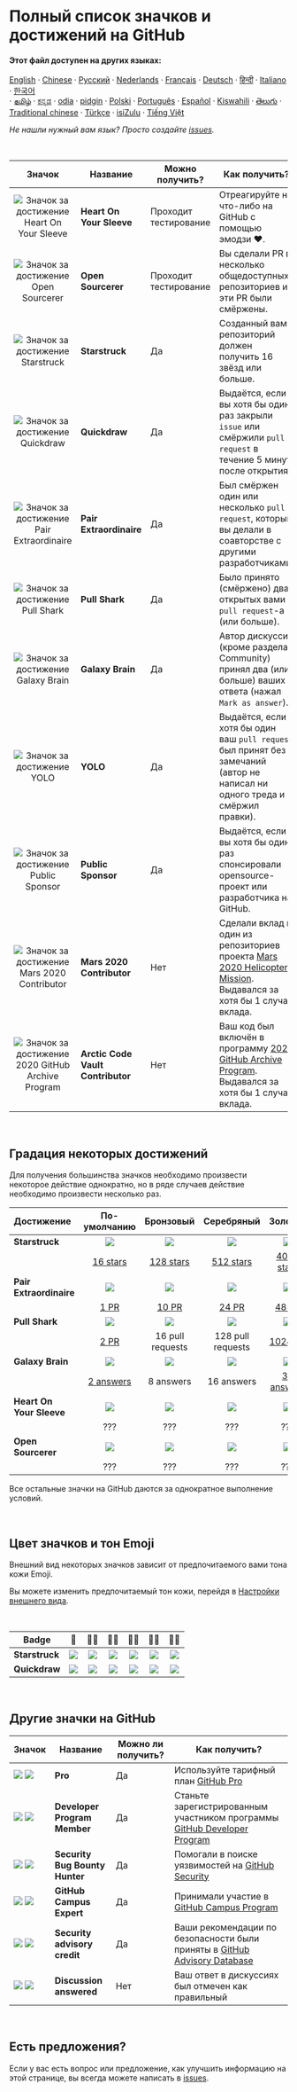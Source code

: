# Полный список значков и достижений на GitHub

#### Этот файл доступен на других языках:

[English](../README.md)
&middot; [Chinese](chinese.md)
&middot; [Русский](russian.md)
&middot; [Nederlands](dutch.md)
&middot; [Français](french.md)
&middot; [Deutsch](german.md)
&middot; [हिन्दी](hindi.md)
&middot; [Italiano](italian.md)
&middot; [한국어](lang/korean/README.md)  
&middot; [தமிழ்](lang/tamil/README.md)
&middot; [ಕನ್ನಡ](kannada.md)
&middot; [odia](odia.md)
&middot; [pidgin](pidgin.md)
&middot; [Polski](polish.md)
&middot; [Português](portuguese.md)
&middot; [Español](../../lang/spanish/spanish)
&middot; [Kiswahili](../../lang/swahili/swahili)
&middot; [తెలుగు](../../lang/telugu/telugu)
&middot; [Traditional chinese](../../lang/traditional-chinese/traditional-chinese)
&middot; [Türkçe](../../lang/turkish/turkish)
&middot; [isiZulu](../../lang/zulu/zulu)
&middot; [Tiếng Việt](../../lang/vietnamese/vietnamese)

_Не нашли нужный вам язык? Просто создайте [issues](https://github.com/gomzyakov/achievements/issues)._

<br>

|                                 Значок                                 | Название                          | Можно получить?       | Как получить?                                                                                                                                                                               |
|:----------------------------------------------------------------------:|-----------------------------------|-----------------------|---------------------------------------------------------------------------------------------------------------------------------------------------------------------------------------------|
|   ![Значок за достижение Heart On Your Sleeve][heart-on-your-sleeve]   | **Heart On Your Sleeve**          | Проходит тестирование | Отреагируйте на что-либо на GitHub с помощью эмодзи ❤️.                                                                                                                                     |
|         ![Значок за достижение Open Sourcerer][open-sourcerer]         | **Open Sourcerer**                | Проходит тестирование | Вы сделали PR в несколько общедоступных репозиториев и эти PR были смёржены.                                                                                                                |
|             ![Значок за достижение Starstruck][starstruck]             | **Starstruck**                    | Да                    | Созданный вами репозиторий должен получить <span class="fw-bold">16 звёзд</span> или больше.                                                                                                |
|              ![Значок за достижение Quickdraw][quickdraw]              | **Quickdraw**                     | Да                    | Выдаётся, если вы хотя бы один раз закрыли `issue` или смёржили `pull request` <span class="fw-bold">в течение 5 минут</span> после открытия.                                               |
|    ![Значок за достижение Pair Extraordinaire][pair-extraordinaire]    | **Pair Extraordinaire**           | Да                    | Был смёржен один или несколько `pull request`, который вы делали в соавторстве с другими разработчиками.                                                                                    |
|             ![Значок за достижение Pull Shark][pull-shark]             | **Pull Shark**                    | Да                    | Было принято (смёржено) два открытых вами `pull request`-а (или больше).                                                                                                                    |
|           ![Значок за достижение Galaxy Brain][galaxy-brain]           | **Galaxy Brain**                  | Да                    | Автор дискуссии (кроме раздела Community) принял два (или больше) ваших ответа (нажал `Mark as answer`).                                                                                    |
|                   ![Значок за достижение YOLO][yolo]                   | **YOLO**                          | Да                    | Выдаётся, если хотя бы один ваш `pull request` был принят без замечаний (автор не написал ни одного треда и смёржил правки).                                                                |
|         ![Значок за достижение Public Sponsor][public-sponsor]         | **Public Sponsor**                | Да                    | Выдаётся, если вы хотя бы один раз спонсировали opensource-проект или разработчика на GitHub.                                                                                               |
|        ![Значок за достижение Mars 2020 Contributor][mars-2020]        | **Mars 2020 Contributor**         | Нет                   | Сделали вклад в один из репозиториев проекта [Mars 2020 Helicopter Mission](https://github.com/readme/featured/nasa-ingenuity-helicopter). Выдавался за хотя бы 1 случай вклада. |
| ![Значок за достижение 2020 GitHub Archive Program][arctic-code-vault] | **Arctic Code Vault Contributor** | Нет                   | Ваш код был включён в программу <a href="https://archiveprogram.github.com">2020 GitHub Archive Program</a>. Выдавался за хотя бы 1 случай вклада.                                          |

<!-- Значки не имеющие градаций по уровням -->
[starstruck]: https://github.githubassets.com/images/modules/profile/achievements/starstruck-default.png
[quickdraw]: https://github.githubassets.com/images/modules/profile/achievements/quickdraw-default.png
[pair-extraordinaire]: https://github.githubassets.com/images/modules/profile/achievements/pair-extraordinaire-default.png
[pull-shark]: https://github.githubassets.com/images/modules/profile/achievements/pull-shark-default.png
[galaxy-brain]: https://github.githubassets.com/images/modules/profile/achievements/galaxy-brain-default.png
[yolo]: https://github.githubassets.com/images/modules/profile/achievements/yolo-default.png
[public-sponsor]: https://github.githubassets.com/images/modules/profile/achievements/public-sponsor-default.png
[mars-2020]: https://github.githubassets.com/images/modules/profile/achievements/mars-2020-contributor-default.png
[arctic-code-vault]: https://github.githubassets.com/images/modules/profile/achievements/arctic-code-vault-contributor-default.png
[heart-on-your-sleeve]: https://github.githubassets.com/images/modules/profile/achievements/heart-on-your-sleeve-default.png
[open-sourcerer]: https://github.githubassets.com/images/modules/profile/achievements/open-sourcerer-default.png

<br>

## Градация некоторых достижений

Для получения большинства значков необходимо произвести некоторое действие однократно, но в ряде случаев действие
необходимо произвести несколько раз.

| Достижение               |       По-умолчанию        |      Бронзовый      |     Серебряный      |        Золотой        |
|:-------------------------|:-------------------------:|:-------------------:|:-------------------:|:---------------------:|
| **Starstruck**           |      ![][starstruck]      |   ![][ss-bronze]    |   ![][ss-silver]    |     ![][ss-gold]      |
|                          |     [16 stars][ss-16]     | [128 stars][ss-128] | [512 stars][ss-512] | [4096 stars][ss-4096] |
| **Pair Extraordinaire**  | ![][pair-extraordinaire]  |   ![][pe-bronze]    |   ![][pe-silver]    |     ![][pe-gold]      |
|                          |       [1 PR][pe-1]        |   [10 PR][pe-10]    |   [24 PR][pe-24]    |    [48 PR][pe-48]     |
| **Pull Shark**           |      ![][pull-shark]      |   ![][ps-bronze]    |   ![][ps-silver]    |     ![][ps-gold]      |
|                          |       [2 PR][ps-2]        |  16 pull requests   |  128 pull requests  |  [1024 PR][ps-1024]   |
| **Galaxy Brain**         |     ![][galaxy-brain]     |   ![][gb-bronze]    |   ![][gb-silver]    |     ![][gb-gold]      |
|                          |     [2 answers][gb-2]     |      8 answers      |     16 answers      |  [32 answers][gb-32]  |
| **Heart On Your Sleeve** | ![][heart-on-your-sleeve] |  ![][hoys-bronze]   |  ![][hoys-silver]   |    ![][hoys-gold]     | 
|                          |            ???            |         ???         |         ???         |          ???          |
| **Open Sourcerer**       |    ![][open-sourcerer]    |   ![][os-bronze]    |   ![][os-silver]    |     ![][os-gold]      | 
|                          |            ???            |         ???         |         ???         |          ???          |

Все остальные значки на GitHub даются за однократное выполнение условий.

<!-- Градации значков Starstruck -->
[ss-bronze]: https://github.githubassets.com/images/modules/profile/achievements/starstruck-bronze.png
[ss-silver]: https://github.githubassets.com/images/modules/profile/achievements/starstruck-silver.png
[ss-gold]: https://github.githubassets.com/images/modules/profile/achievements/starstruck-gold.png

<!-- Ссылки на пользователей, получивших достижение Starstruck разных уровней -->
[ss-16]: https://github.com/gomzyakov?achievement=starstruck&tab=achievements
[ss-128]: https://github.com/smartschat?achievement=starstruck&tab=achievements
[ss-512]: https://github.com/nolanlawson?achievement=starstruck&tab=achievements
[ss-4096]: https://github.com/torvalds?achievement=starstruck&tab=achievements

<!-- Градации значков Pair Extraordinaire -->
[pe-bronze]: https://github.githubassets.com/images/modules/profile/achievements/pair-extraordinaire-bronze.png
[pe-silver]: https://github.githubassets.com/images/modules/profile/achievements/pair-extraordinaire-silver.png
[pe-gold]: https://github.githubassets.com/images/modules/profile/achievements/pair-extraordinaire-gold.png

<!-- Ссылки на пользователей, получивших достижение Pair Extraordinaire разных уровней -->
[pe-1]: https://github.com/gomzyakov?achievement=pair-extraordinaire&tab=achievements
[pe-10]: https://github.com/jecisc?tab=achievements&achievement=pair-extraordinaire
[pe-24]: https://github.com/37108?achievement=pair-extraordinaire&tab=achievements
[pe-48]: https://github.com/Rongronggg9?achievement=pair-extraordinaire&tab=achievements

<!-- Градации значков Pull Shark -->
[ps-bronze]: https://github.githubassets.com/images/modules/profile/achievements/pull-shark-bronze.png
[ps-silver]: https://github.githubassets.com/images/modules/profile/achievements/pull-shark-silver.png
[ps-gold]: https://github.githubassets.com/images/modules/profile/achievements/pull-shark-gold.png

<!-- Ссылки на пользователей, получивших достижение Pull Shark разных уровней -->
[ps-2]: https://github.com/gomzyakov?tab=achievements&achievement=pull-shark
<!-- 16 pull requests - у кого есть? --> 
<!-- 128 pull requests - у кого есть? -->
[ps-1024]: https://github.com/ljharb?achievement=pull-shark&tab=achievements

<!-- Градации значков Galaxy Brain -->
[gb-bronze]: https://github.githubassets.com/images/modules/profile/achievements/galaxy-brain-bronze.png
[gb-silver]: https://github.githubassets.com/images/modules/profile/achievements/galaxy-brain-silver.png
[gb-gold]: https://github.githubassets.com/images/modules/profile/achievements/galaxy-brain-gold.png

<!-- Ссылки на пользователей, получивших достижение Galaxy Brain разных уровней -->
[gb-2]: https://github.com/gomzyakov?tab=achievements&achievement=galaxy-brain
<!-- 8 answers - у кого есть? --> 
<!-- 16 answers - у кого есть? -->
[gb-32]: https://github.com/ljharb?achievement=galaxy-brain&tab=achievements

<!-- Градации значков Heart On Your Sleeve -->
[hoys-bronze]: https://github.githubassets.com/images/modules/profile/achievements/heart-on-your-sleeve-bronze.png
[hoys-silver]: https://github.githubassets.com/images/modules/profile/achievements/heart-on-your-sleeve-silver.png
[hoys-gold]: https://github.githubassets.com/images/modules/profile/achievements/heart-on-your-sleeve-gold.png

<!-- Градации значков Open Sourcerer -->
[os-bronze]: https://github.githubassets.com/images/modules/profile/achievements/open-sourcerer-bronze.png
[os-silver]: https://github.githubassets.com/images/modules/profile/achievements/open-sourcerer-silver.png
[os-gold]: https://github.githubassets.com/images/modules/profile/achievements/open-sourcerer-gold.png

<br>

## Цвет значков и тон Emoji

Внешний вид некоторых значков зависит от предпочитаемого вами тона кожи Emoji.

Вы можете изменить предпочитаемый тон кожи, перейдя в [Настройки внешнего вида](https://github.com/settings/appearance).

<br>

| **Badge**      |       👋       |     👋🏻     |        👋🏼         |     👋🏽      |        👋🏾        |    👋🏿     |
|----------------|:--------------:|:------------:|:-------------------:|:-------------:|:------------------:|:-----------:|
| **Starstruck** | ![][s-default] | ![][s-light] | ![][s-light-medium] | ![][s-medium] | ![][s-medium-dark] | ![][s-dark] |
| **Quickdraw**  | ![][q-default] | ![][q-light] | ![][q-light-medium] | ![][q-medium] | ![][q-medium-dark] | ![][q-dark] |

<!-- Ссылки на зветовые вариации значков Starstruck -->
[s-default]: https://github.githubassets.com/images/modules/profile/achievements/starstruck-default.png
[s-light]: https://github.githubassets.com/images/modules/profile/achievements/starstruck-default--light.png
[s-light-medium]: https://github.githubassets.com/images/modules/profile/achievements/starstruck-default--light-medium.png
[s-medium]: https://github.githubassets.com/images/modules/profile/achievements/starstruck-default--medium.png
[s-medium-dark]: https://github.githubassets.com/images/modules/profile/achievements/starstruck-default--medium-dark.png
[s-dark]: https://github.githubassets.com/images/modules/profile/achievements/starstruck-default--dark.png

<!-- Ссылки на зветовые вариации значков Quickdraw -->
[q-default]: https://github.githubassets.com/images/modules/profile/achievements/quickdraw-default.png
[q-light]: https://github.githubassets.com/images/modules/profile/achievements/quickdraw-default--light.png
[q-light-medium]: https://github.githubassets.com/images/modules/profile/achievements/quickdraw-default--light-medium.png
[q-medium]: https://github.githubassets.com/images/modules/profile/achievements/quickdraw-default--medium.png
[q-medium-dark]: https://github.githubassets.com/images/modules/profile/achievements/quickdraw-default--medium-dark.png
[q-dark]: https://github.githubassets.com/images/modules/profile/achievements/quickdraw-default--dark.png

<br>

## Другие значки на GitHub

| Значок                         | Название                       | Можно ли получить? | Как получить?                                                                                                                                        |
|--------------------------------|--------------------------------|--------------------|------------------------------------------------------------------------------------------------------------------------------------------------------|
| ![][gp-dark] ![][gp-light]     | **Pro**                        | Да                 | Используйте тарифный план [GitHub Pro](https://docs.github.com/en/get-started/learning-about-github/githubs-products#github-pro)                     |                                                                                                 |
| ![][dpm-dark] ![][dpm-light]   | **Developer Program Member**   | Да                 | Станьте зарегистрированным участником программы [GitHub Developer Program](https://docs.github.com/en/developers/overview/github-developer-program)  |
| ![][sbbh-dark] ![][sbbh-light] | **Security Bug Bounty Hunter** | Да                 | Помогали в поиске уязвимостей на [GitHub Security](https://bounty.github.com/)                                                                       |
| ![][gce-dark] ![][gce-light]   | **GitHub Campus Expert**       | Да                 | Принимали участие в [GitHub Campus Program](https://education.github.com/experts)                                                                    |
| ![][SAC-dark] ![][SAC-light]   | **Security advisory credit**   | Да                 | Ваши рекомендации по безопасности были приняты в [GitHub Advisory Database](https://github.com/advisories)                                           |
| ![][da-dark] ![][da-light]     | **Discussion answered**        | Нет                | Ваш ответ в дискуссиях был отмечен как правильный                                                                                                    |

<!-- Другие значки на GitHub -->
[gp-dark]: https://user-images.githubusercontent.com/65187002/173065531-57dbf8b1-7eb7-4d46-81bf-f2d18c7c9112.svg#gh-dark-mode-only
[gp-light]: https://user-images.githubusercontent.com/65187002/173065669-d1fdb5a7-8895-43cc-8dea-72a511a37e86.svg#gh-light-mode-only
[da-dark]: https://user-images.githubusercontent.com/65187002/173078083-15a75f15-b040-4a92-8d70-561a206d9fd9.svg#gh-dark-mode-only
[da-light]: https://user-images.githubusercontent.com/65187002/173078083-15a75f15-b040-4a92-8d70-561a206d9fd9.svg#gh-light-mode-only
[dpm-dark]: https://user-images.githubusercontent.com/65187002/173079579-3c393d22-7a13-4e7d-87b8-341fb613d52b.svg#gh-dark-mode-only
[dpm-light]: https://user-images.githubusercontent.com/65187002/173079614-33f43a97-1cc2-4228-85e3-ef43836e17c2.svg#gh-light-mode-only
[sbbh-dark]: https://user-images.githubusercontent.com/65187002/173081624-93e3cf1f-50b7-45a4-82b7-1954f66368b9.svg#gh-dark-mode-only
[sbbh-light]: https://user-images.githubusercontent.com/65187002/173081624-93e3cf1f-50b7-45a4-82b7-1954f66368b9.svg#gh-light-mode-only
[gce-dark]: https://user-images.githubusercontent.com/65187002/173082819-b3625c23-bfd6-4492-b828-56ed91c45f52.svg#gh-dark-mode-only
[gce-light]: https://user-images.githubusercontent.com/65187002/173082836-08be81fe-13b7-4acf-9096-e5241d76f237.svg#gh-light-mode-only
[SAC-dark]: https://user-images.githubusercontent.com/65187002/173084051-79a0a626-1c1a-4d60-afdf-50ad001d7b21.svg#gh-dark-mode-only
[SAC-light]: https://user-images.githubusercontent.com/65187002/173084071-5f321da2-b2a9-490b-a524-1b21fa384d7e.svg#gh-light-mode-only

<br>

## Есть предложения?

Если у вас есть вопрос или предложение, как улучшить информацию на этой странице, вы всегда можете написать
в [issues](https://github.com/github-profile-achievements/russian/issues).

